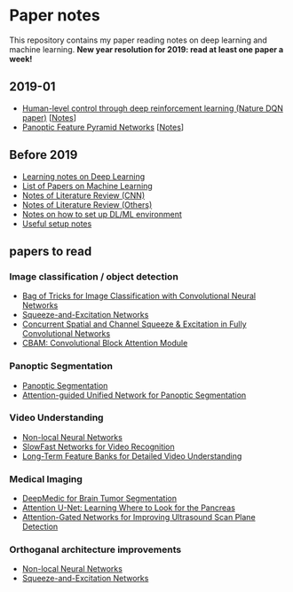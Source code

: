 # Paper notes
This repository contains my paper reading notes on deep learning and machine learning. **New year resolution for 2019: read at least one paper a week!**

## 2019-01
- [Human-level control through deep reinforcement learning (Nature DQN paper)](https://storage.googleapis.com/deepmind-media/dqn/DQNNaturePaper.pdf) [[Notes](paper_notes/nature_dqn_paper.md)]
- [Panoptic Feature Pyramid Networks](https://arxiv.org/pdf/1901.02446.pdf) [[Notes](paper_notes/panoptic_fpn.md)]

## Before 2019
- [Learning notes on Deep Learning](Learning_notes.md)
- [List of Papers on Machine Learning](List_of_Machine_Learning_Papers.md)
- [Notes of Literature Review (CNN)](cnn_papers.md)
- [Notes of Literature Review (Others)](misc.md)
- [Notes on how to set up DL/ML environment](ML_DL_environment_Setup.md)
- [Useful setup notes](installation_log.md)

## papers to read

### Image classification / object detection
- [Bag of Tricks for Image Classification with Convolutional Neural Networks](https://arxiv.org/pdf/1812.01187.pdf)
- [Squeeze-and-Excitation Networks](https://arxiv.org/pdf/1709.01507.pdf)
- [Concurrent Spatial and Channel Squeeze & Excitation in Fully Convolutional Networks](https://arxiv.org/pdf/1803.02579.pdf)
- [CBAM: Convolutional Block Attention Module](https://arxiv.org/pdf/1807.06521.pdf)

### Panoptic Segmentation
- [Panoptic Segmentation](https://arxiv.org/pdf/1801.00868.pdf)
- [Attention-guided Unified Network for Panoptic Segmentation](https://arxiv.org/pdf/1812.03904.pdf)

### Video Understanding
- [Non-local Neural Networks](https://arxiv.org/pdf/1711.07971.pdf)
- [SlowFast Networks for Video Recognition](https://arxiv.org/pdf/1812.03982.pdf)
- [Long-Term Feature Banks for Detailed Video Understanding](https://arxiv.org/pdf/1812.05038.pdf)

### Medical Imaging
- [DeepMedic for Brain Tumor Segmentation](https://www.microsoft.com/en-us/research/wp-content/uploads/2017/02/kamnitsas2016brats.pdf)
- [Attention U-Net: Learning Where to Look for the Pancreas](https://arxiv.org/pdf/1804.03999.pdf)
- [Attention-Gated Networks for Improving Ultrasound Scan Plane Detection](https://arxiv.org/pdf/1804.05338.pdf)

### Orthoganal architecture improvements
- [Non-local Neural Networks](https://arxiv.org/pdf/1711.07971.pdf)
- [Squeeze-and-Excitation Networks](https://arxiv.org/pdf/1709.01507)


